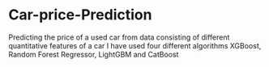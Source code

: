 # Car-price-Prediction
Predicting the price of a used car from data consisting of different quantitative features of a car 
I have used four different algorithms XGBoost, Random Forest Regressor, LightGBM and CatBoost
